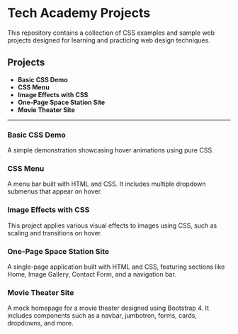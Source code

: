# Tech Academy Projects

This repository contains a collection of CSS examples and sample web projects designed for learning and practicing web design techniques.

## Projects

- **Basic CSS Demo**
- **CSS Menu**
- **Image Effects with CSS**
- **One-Page Space Station Site**
- **Movie Theater Site**

---

### Basic CSS Demo

A simple demonstration showcasing hover animations using pure CSS.

### CSS Menu

A menu bar built with HTML and CSS. It includes multiple dropdown submenus that appear on hover.

### Image Effects with CSS

This project applies various visual effects to images using CSS, such as scaling and transitions on hover.

### One-Page Space Station Site

A single-page application built with HTML and CSS, featuring sections like Home, Image Gallery, Contact Form, and a navigation bar.

### Movie Theater Site

A mock homepage for a movie theater designed using Bootstrap 4. It includes components such as a navbar, jumbotron, forms, cards, dropdowns, and more.
